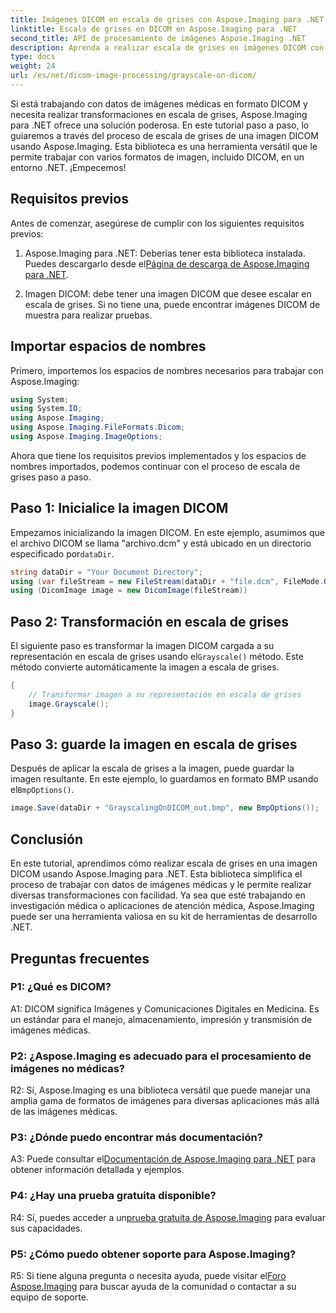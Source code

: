 ```yaml
---
title: Imágenes DICOM en escala de grises con Aspose.Imaging para .NET
linktitle: Escala de grises en DICOM en Aspose.Imaging para .NET
second_title: API de procesamiento de imágenes Aspose.Imaging .NET
description: Aprenda a realizar escala de grises en imágenes DICOM con Aspose.Imaging para .NET, una potente biblioteca de procesamiento de imágenes.
type: docs
weight: 24
url: /es/net/dicom-image-processing/grayscale-on-dicom/
---
```

Si está trabajando con datos de imágenes médicas en formato DICOM y necesita realizar transformaciones en escala de grises, Aspose.Imaging para .NET ofrece una solución poderosa. En este tutorial paso a paso, lo guiaremos a través del proceso de escala de grises de una imagen DICOM usando Aspose.Imaging. Esta biblioteca es una herramienta versátil que le permite trabajar con varios formatos de imagen, incluido DICOM, en un entorno .NET. ¡Empecemos!

## Requisitos previos

Antes de comenzar, asegúrese de cumplir con los siguientes requisitos previos:

1.  Aspose.Imaging para .NET: Deberías tener esta biblioteca instalada. Puedes descargarlo desde el[Página de descarga de Aspose.Imaging para .NET](https://releases.aspose.com/imaging/net/).

2. Imagen DICOM: debe tener una imagen DICOM que desee escalar en escala de grises. Si no tiene una, puede encontrar imágenes DICOM de muestra para realizar pruebas.

## Importar espacios de nombres

Primero, importemos los espacios de nombres necesarios para trabajar con Aspose.Imaging:

```csharp
using System;
using System.IO;
using Aspose.Imaging;
using Aspose.Imaging.FileFormats.Dicom;
using Aspose.Imaging.ImageOptions;
```

Ahora que tiene los requisitos previos implementados y los espacios de nombres importados, podemos continuar con el proceso de escala de grises paso a paso.

## Paso 1: Inicialice la imagen DICOM

 Empezamos inicializando la imagen DICOM. En este ejemplo, asumimos que el archivo DICOM se llama "archivo.dcm" y está ubicado en un directorio especificado por`dataDir`.

```csharp
string dataDir = "Your Document Directory";
using (var fileStream = new FileStream(dataDir + "file.dcm", FileMode.Open, FileAccess.Read))
using (DicomImage image = new DicomImage(fileStream))
```

## Paso 2: Transformación en escala de grises

 El siguiente paso es transformar la imagen DICOM cargada a su representación en escala de grises usando el`Grayscale()` método. Este método convierte automáticamente la imagen a escala de grises.

```csharp
{
    // Transformar imagen a su representación en escala de grises
    image.Grayscale();
}
```

## Paso 3: guarde la imagen en escala de grises

 Después de aplicar la escala de grises a la imagen, puede guardar la imagen resultante. En este ejemplo, lo guardamos en formato BMP usando el`BmpOptions()`.

```csharp
image.Save(dataDir + "GrayscalingOnDICOM_out.bmp", new BmpOptions());
```

## Conclusión

En este tutorial, aprendimos cómo realizar escala de grises en una imagen DICOM usando Aspose.Imaging para .NET. Esta biblioteca simplifica el proceso de trabajar con datos de imágenes médicas y le permite realizar diversas transformaciones con facilidad. Ya sea que esté trabajando en investigación médica o aplicaciones de atención médica, Aspose.Imaging puede ser una herramienta valiosa en su kit de herramientas de desarrollo .NET.

## Preguntas frecuentes

### P1: ¿Qué es DICOM?

A1: DICOM significa Imágenes y Comunicaciones Digitales en Medicina. Es un estándar para el manejo, almacenamiento, impresión y transmisión de imágenes médicas.

### P2: ¿Aspose.Imaging es adecuado para el procesamiento de imágenes no médicas?

R2: Sí, Aspose.Imaging es una biblioteca versátil que puede manejar una amplia gama de formatos de imágenes para diversas aplicaciones más allá de las imágenes médicas.

### P3: ¿Dónde puedo encontrar más documentación?

 A3: Puede consultar el[Documentación de Aspose.Imaging para .NET](https://reference.aspose.com/imaging/net/) para obtener información detallada y ejemplos.

### P4: ¿Hay una prueba gratuita disponible?

 R4: Sí, puedes acceder a un[prueba gratuita de Aspose.Imaging](https://releases.aspose.com/) para evaluar sus capacidades.

### P5: ¿Cómo puedo obtener soporte para Aspose.Imaging?

 R5: Si tiene alguna pregunta o necesita ayuda, puede visitar el[Foro Aspose.Imaging](https://forum.aspose.com/) para buscar ayuda de la comunidad o contactar a su equipo de soporte.